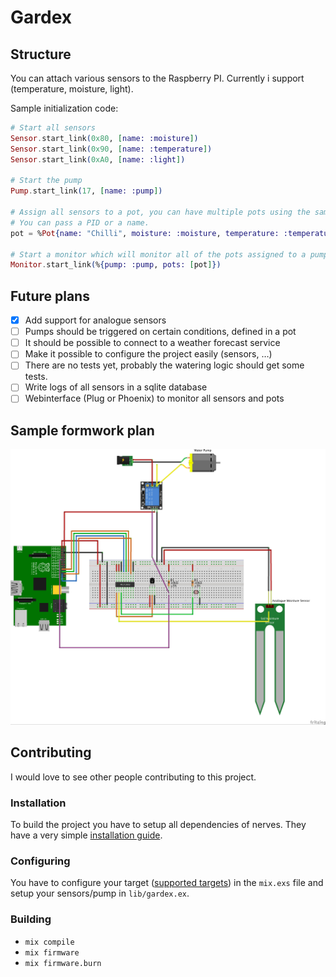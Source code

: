 # Gardex

## Structure
You can attach various sensors to the Raspberry PI. Currently i support (temperature, moisture, light).

Sample initialization code:
```elixir
# Start all sensors
Sensor.start_link(0x80, [name: :moisture])
Sensor.start_link(0x90, [name: :temperature])
Sensor.start_link(0xA0, [name: :light])

# Start the pump
Pump.start_link(17, [name: :pump])

# Assign all sensors to a pot, you can have multiple pots using the same pump.
# You can pass a PID or a name.
pot = %Pot{name: "Chilli", moisture: :moisture, temperature: :temperature, light: :light}

# Start a monitor which will monitor all of the pots assigned to a pump
Monitor.start_link(%{pump: :pump, pots: [pot]})
```

## Future plans
* [x] Add support for analogue sensors
* [ ] Pumps should be triggered on certain conditions, defined in a pot
* [ ] It should be possible to connect to a weather forecast service
* [ ] Make it possible to configure the project easily (sensors, …)
* [ ] There are no tests yet, probably the watering logic should get some tests.
* [ ] Write logs of all sensors in a sqlite database
* [ ] Webinterface (Plug or Phoenix) to monitor all sensors and pots

## Sample formwork plan
![Fritzing](https://raw.githubusercontent.com/philipgiuliani/gardex/master/fritzing/basic.jpg)

## Contributing
I would love to see other people contributing to this project.

### Installation
To build the project you have to setup all dependencies of nerves. They have a very simple [installation guide](https://hexdocs.pm/nerves/installation.html).

### Configuring
You have to configure your target ([supported targets](https://hexdocs.pm/nerves/targets.html)) in the `mix.exs` file and setup your sensors/pump in `lib/gardex.ex`.

### Building
- `mix compile`
- `mix firmware`
- `mix firmware.burn`
